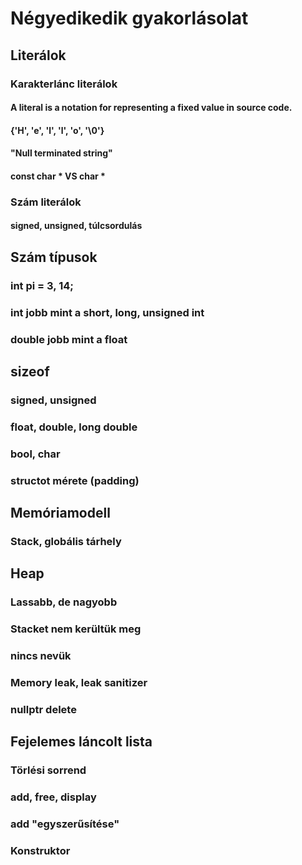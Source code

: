 # Négyedikedik gyakorlásolat

## Literálok

### Karakterlánc literálok
#### A literal is a notation for representing a fixed value in source code.
#### {'H', 'e', 'l', 'l', 'o', '\0'}
#### "Null terminated string"
#### const char * VS char *

### Szám literálok
#### signed, unsigned, túlcsordulás

## Szám típusok
### int pi = 3, 14;
### int jobb mint a short, long, unsigned int
### double jobb mint a float

## sizeof
### signed, unsigned
### float, double, long double
### bool, char

### structot mérete (padding)

## Memóriamodell
### Stack, globális tárhely

## Heap
### Lassabb, de nagyobb
### Stacket nem kerültük meg
### nincs nevük
### Memory leak, leak sanitizer
### nullptr delete

## Fejelemes láncolt lista
### Törlési sorrend
### add, free, display
### add "egyszerűsítése"
### Konstruktor
